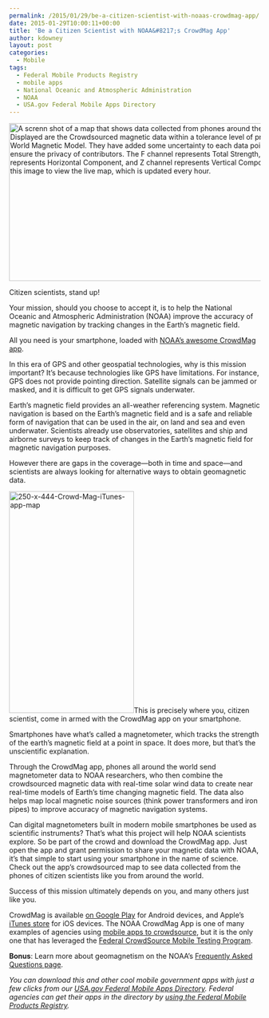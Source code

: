 ```yaml
---
permalink: /2015/01/29/be-a-citizen-scientist-with-noaas-crowdmag-app/
date: 2015-01-29T10:00:11+00:00
title: 'Be a Citizen Scientist with NOAA&#8217;s CrowdMag App'
author: kdowney
layout: post
categories:
  - Mobile
tags:
  - Federal Mobile Products Registry
  - mobile apps
  - National Oceanic and Atmospheric Administration
  - NOAA
  - USA.gov Federal Mobile Apps Directory
---
```


[<img class="aligncenter wp-image-240872 size-full" src="https://s3.amazonaws.com/sitesusa/wp-content/uploads/sites/212/2015/01/600-x-316-Crowd-Mag-app-map-via-web.jpg" alt="A screnn shot of a map that shows data collected from phones around the world. Displayed are the Crowdsourced magnetic data within a tolerance level of prediction by World Magnetic Model. They have added some uncertainty to each data point shown to ensure the privacy of contributors. The F channel represents Total Strength, H channel represents Horizontal Component, and Z channel represents Vertical Component. Click this image to view the live map, which is updated every hour." width="600" height="316" />](http://maps.ngdc.noaa.gov/viewers/crowdmag/)

Citizen scientists, stand up!

Your mission, should you choose to accept it, is to help the National Oceanic and Atmospheric Administration (NOAA) improve the accuracy of magnetic navigation by tracking changes in the Earth’s magnetic field.

All you need is your smartphone, loaded with [NOAA’s awesome CrowdMag app](http://www.ngdc.noaa.gov/geomag/crowdmag.shtml).

In this era of GPS and other geospatial technologies, why is this mission important? It’s because technologies like GPS have limitations. For instance, GPS does not provide pointing direction. Satellite signals can be jammed or masked, and it is difficult to get GPS signals underwater.

Earth&#8217;s magnetic field provides an all-weather referencing system. Magnetic navigation is based on the Earth’s magnetic field and is a safe and reliable form of navigation that can be used in the air, on land and sea and even underwater. Scientists already use observatories, satellites and ship and airborne surveys to keep track of changes in the Earth’s magnetic field for magnetic navigation purposes.

However there are gaps in the coverage—both in time and space—and scientists are always looking for alternative ways to obtain geomagnetic data.

<img class="alignright size-full wp-image-240852" src="https://s3.amazonaws.com/sitesusa/wp-content/uploads/sites/212/2015/01/250-x-444-Crowd-Mag-iTunes-app-map.jpg" alt="250-x-444-Crowd-Mag-iTunes-app-map" width="250" height="444" />This is precisely where you, citizen scientist, come in armed with the CrowdMag app on your smartphone.

Smartphones have what’s called a magnetometer, which tracks the strength of the earth’s magnetic field at a point in space. It does more, but that’s the unscientific explanation.

Through the CrowdMag app, phones all around the world send magnetometer data to NOAA researchers, who then combine the crowdsourced magnetic data with real-time solar wind data to create near real-time models of Earth&#8217;s time changing magnetic field. The data also helps map local magnetic noise sources (think power transformers and iron pipes) to improve accuracy of magnetic navigation systems.

Can digital magnetometers built in modern mobile smartphones be used as scientific instruments? That’s what this project will help NOAA scientists explore. So be part of the crowd and download the CrowdMag app. Just open the app and grant permission to share your magnetic data with NOAA, it’s that simple to start using your smartphone in the name of science. Check out the app’s crowdsourced map to see data collected from the phones of citizen scientists like you from around the world.

Success of this mission ultimately depends on you, and many others just like you.

CrowdMag is available [on Google Play](https://play.google.com/store/apps/details?id=gov.noaa.ngdc.wmm2) for Android devices, and Apple’s [iTunes store](https://itunes.apple.com/app/id910578825) for iOS devices. The NOAA CrowdMag App is one of many examples of agencies using [mobile apps to crowdsource](https://www.digitalgov.gov/2014/12/22/how-six-agencies-are-crowdsourcing-with-mobile-apps/), but it is the only one that has leveraged the [Federal CrowdSource Mobile Testing Program](https://www.digitalgov.gov/services/mobile-application-testing-program/).

**Bonus**: Learn more about geomagnetism on the NOAA’s [Frequently Asked Questions page](http://www.ngdc.noaa.gov/geomag/faqgeom.shtml).

_You can download this and other cool mobile government apps with just a few clicks from our [USA.gov Federal Mobile Apps Directory](http://www.usa.gov/mobileapps.shtml). Federal agencies can get their apps in the directory by [using the Federal Mobile Products Registry](https://www.digitalgov.gov/services/the-federal-mobile-apps-registry/)._